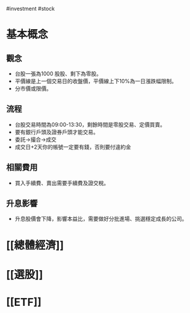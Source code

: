 #investment #stock

# 基本概念
## 觀念
-   台股一張為1000 股股、剩下為零股。
-   平價線是上一個交易日的收盤價，平價線上下10%為一日漲跌幅限制。
-   分市價或限價。
## 流程
-   台股交易時間為09:00-13:30，剩餘時間是零股交易、定價買賣。
-   要有銀行戶頭及證券戶頭才能交易。
-   委託→撮合→成交
-   成交日+2天你的帳號一定要有錢，否則要付違約金
## 相關費用
-   買入手續費、賣出需要手續費及證交稅。
## 升息影響
-   升息股價會下降，影響本益比，需要做好分批進場、挑選穩定成長的公司。

# [[總體經濟]]

# [[選股]]

# [[ETF]]